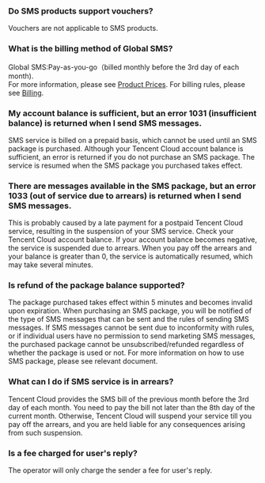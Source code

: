 ### Do SMS products support vouchers?
Vouchers are not applicable to SMS products.

### What is the billing method of Global SMS?

Global SMS:Pay-as-you-go（billed monthly before the 3rd day of each month).     
For more information, please see [Product Prices](https://intl.cloud.tencent.com/document/product/382/18051). For billing rules, please see [Billing](https://intl.cloud.tencent.com/document/product/382/18052).

### My account balance is sufficient, but an error 1031 (insufficient balance) is returned when I send SMS messages.

SMS service is billed on a prepaid basis, which cannot be used until an SMS package is purchased. Although your Tencent Cloud account balance is sufficient, an error is returned if you do not purchase an SMS package. The service is resumed when the SMS package you purchased takes effect.

### There are messages available in the SMS package, but an error 1033 (out of service due to arrears) is returned when I send SMS messages.

This is probably caused by a late payment for a postpaid Tencent Cloud service, resulting in the suspension of your SMS service. Check your Tencent Cloud account balance. If your account balance becomes negative, the service is suspended due to arrears. When you pay off the arrears and your balance is greater than 0, the service is automatically resumed, which may take several minutes.

### Is refund of the package balance supported?

The package purchased takes effect within 5 minutes and becomes invalid upon expiration. When purchasing an SMS package, you will be notified of the type of SMS messages that can be sent and the rules of sending SMS messages. If SMS messages cannot be sent due to inconformity with rules, or if individual users have no permission to send marketing SMS messages, the purchased package cannot be unsubscribed/refunded regardless of whether the package is used or not. For more information on how to use SMS package, please see relevant document.

### What can I do if SMS service is in arrears?
Tencent Cloud provides the SMS bill of the previous month before the 3rd day of each month. You need to pay the bill not later than the 8th day of the current month. Otherwise, Tencent Cloud will suspend your service till you pay off the arrears, and you are held liable for any consequences arising from such suspension.

### Is a fee charged for user's reply?
The operator will only charge the sender a fee for user's reply.

